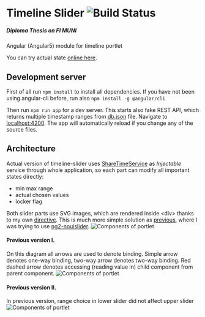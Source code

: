 # Timeline Slider ![Build Status](https://travis-ci.org/piskula/timeline-slider.svg?branch=master)
##### Diploma Thesis on FI MUNI
Angular (Angular5) module for timeline portlet

You can try actual state [online here](https://timeline-slider.firebaseapp.com/).

## Development server

First of all run `npm install` to install all dependencies.
If you have not been using angular-cli before, run also `npm install -g @angular/cli`

Then run `npm run app` for a dev server. This starts also fake REST API, which returns multiple timestamp ranges
from [db.json](db.json) file. Navigate to [localhost:4200](http://localhost:4200/). The app will automatically
reload if you change any of the source files.

## Architecture
Actual version of timeline-slider uses [ShareTimeService](src/app/time-service/share-time.service.ts) as *Injectable*
service through whole application, so each part can modify all important states directly:
- min max range
- actual chosen values
- locker flag

Both slider parts use SVG images, which are rendered inside \<div\> thanks to my own [directive](src/app/slider-directive). This is
much more simple solution as [previous](#previous-version-i), where I was trying to use [ng2-nouislider](https://github.com/tb/ng2-nouislider).
![Components of portlet](https://docs.google.com/uc?id=1Tbpjy5jlqR5IfpGamSdBeTQ6iAdtoXzK)

<a name="previous-version-i"/>

#### Previous version I.
On this diagram all arrows are used to denote binding. Simple arrow denotes one-way binding, two-way arrow
denotes two-way binding. Red dashed arrow denotes accessing (reading value in) child component from parent component.
![Components of portlet](https://docs.google.com/uc?id=0BwSahQl2pAtueUFHQVBtS1VEalE)

#### Previous version II.
In previous version, range choice in lower slider did not affect upper slider
![Components of portlet](https://docs.google.com/uc?id=0BwSahQl2pAtuRGQxU01zMEVydUE)
